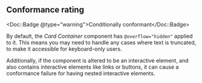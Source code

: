 ## Conformance rating

<!-- Update conformance rating badge with correct status -->
<Doc::Badge @type="warning">Conditionally conformant</Doc::Badge>

By default, the _Card Container_ component has `@overflow="hidden"` applied to it. This means you may need to handle any cases where text is truncated, to make it accessible for keyboard-only users.

Additionally, if the component is altered to be an interactive element, and also contains interactive elements like links or buttons, it can cause a conformance failure for having nested interactive elements.
